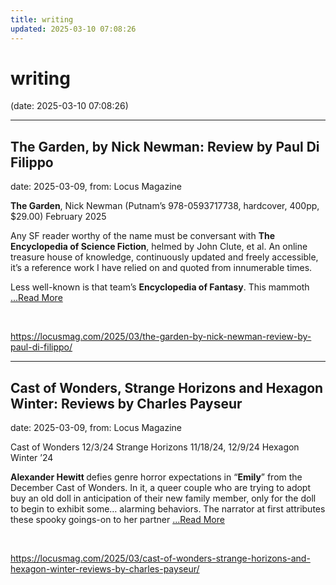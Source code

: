 ```yaml
---
title: writing
updated: 2025-03-10 07:08:26
---
```


# writing

(date: 2025-03-10 07:08:26)

---

## The Garden, by Nick Newman: Review by Paul Di Filippo

date: 2025-03-09, from: Locus Magazine

<p><strong>The Garden</strong>, Nick Newman (Putnam&#8217;s 978-0593717738, hardcover, 400pp, $29.00) February 2025</p>
<p>Any SF reader worthy of the name must be conversant with <b>The Encyclopedia of Science Fiction</b>, helmed by John Clute, et al. An online treasure house of knowledge, continuously updated and freely accessible, it’s a reference work I have relied on and quoted from innumerable times.</p>
<p>Less well-known is that team’s <b>Encyclopedia of Fantasy</b>. This mammoth  <a href="https://locusmag.com/2025/03/the-garden-by-nick-newman-review-by-paul-di-filippo/" class="read-more">...Read More </a></p> 

<br> 

<https://locusmag.com/2025/03/the-garden-by-nick-newman-review-by-paul-di-filippo/>

---

## Cast of Wonders, Strange Horizons and Hexagon Winter: Reviews by Charles Payseur

date: 2025-03-09, from: Locus Magazine

<p>Cast of Wonders 12/3/24
Strange Horizons 11/18/24, 12/9/24
Hexagon Winter ’24</p>
<p><strong>Alexander Hewitt </strong>defies genre horror expecta­tions in “<strong>Emily</strong>” from the December Cast of Wonders. In it, a queer couple who are trying to adopt buy an old doll in anticipation of their new family member, only for the doll to begin to exhibit some&#8230; alarming behaviors. The narrator at first attributes these spooky goings-on to her partner  <a href="https://locusmag.com/2025/03/cast-of-wonders-strange-horizons-and-hexagon-winter-reviews-by-charles-payseur/" class="read-more">...Read More </a></p> 

<br> 

<https://locusmag.com/2025/03/cast-of-wonders-strange-horizons-and-hexagon-winter-reviews-by-charles-payseur/>

